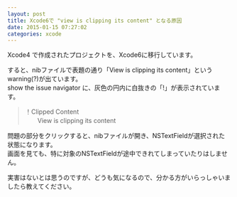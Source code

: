 ```yaml
---
layout: post
title: Xcode6で "view is clipping its content" となる原因
date: 2015-01-15 07:27:02
categories: xcode
---
```

<!-- {% raw %} -->
<p>Xcode4 で作成されたプロジェクトを、Xcode6に移行しています。</p>

<p>すると、nibファイルで表題の通り「View is clipping its content」というwarning(?)が出ています。<br>
show the issue navigator に、灰色の円内に白抜きの「!」が表示されています。</p>

<blockquote>
  <p>！Clipped Content<br>
  　　View is clipping its content</p>
</blockquote>

<p>問題の部分をクリックすると、nibファイルが開き、NSTextFieldが選択された状態になります。<br>
画面を見ても、特に対象のNSTextFieldが途中できれてしまっていたりはしません。</p>

<p>実害はないとは思うのですが、どうも気になるので、分かる方がいらっしゃいましたら教えてください。</p>
<!-- {% endraw %} -->

